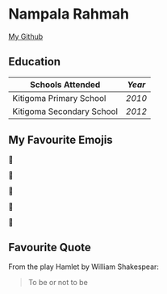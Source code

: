# Nampala Rahmah

[My Github](https://github.com/Rahmah-Nampala)

## Education

| Schools Attended | *Year* |
| --- | --- |
| Kitigoma Primary School | *2010* |
| Kitigoma Secondary School | *2012* |


## My Favourite Emojis

:bank:

:eggplant:

:kiss:

:running:

:dancer:

## Favourite Quote

From the play Hamlet by William Shakespear:

> To be or not to be
